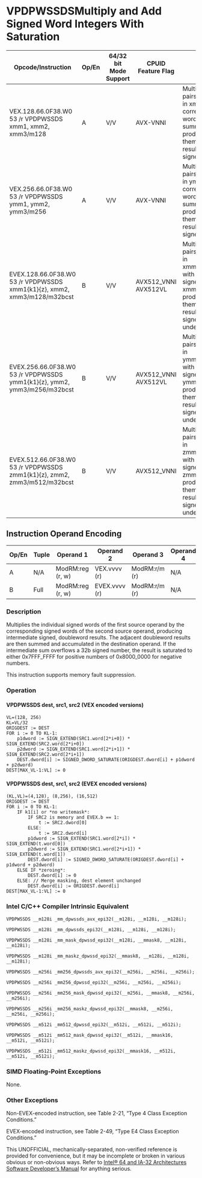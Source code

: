 # VPDPWSSDS**Multiply and Add Signed Word Integers With Saturation**

| Opcode/Instruction                                                       | Op/En | 64/32 bit Mode Support | CPUID Feature Flag   | Description                                                                                                                                                                                                               |
| ------------------------------------------------------------------------ | ----- | ---------------------- | -------------------- | ------------------------------------------------------------------------------------------------------------------------------------------------------------------------------------------------------------------------- |
| VEX.128.66.0F38.W0 53 /r VPDPWSSDS xmm1, xmm2, xmm3/m128                 | A     | V/V                    | AVX-VNNI             | Multiply groups of 2 pairs of signed words in xmm3/m128 with corresponding signed words of xmm2, summing those products and adding them to doubleword result in xmm1, with signed saturation.                             |
| VEX.256.66.0F38.W0 53 /r VPDPWSSDS ymm1, ymm2, ymm3/m256                 | A     | V/V                    | AVX-VNNI             | Multiply groups of 2 pairs of signed words in ymm3/m256 with corresponding signed words of ymm2, summing those products and adding them to doubleword result in ymm1, with signed saturation.                             |
| EVEX.128.66.0F38.W0 53 /r VPDPWSSDS xmm1{k1}{z}, xmm2, xmm3/m128/m32bcst | B     | V/V                    | AVX512_VNNI AVX512VL | Multiply groups of 2 pairs of signed words in xmm3/m128/m32bcst with corresponding signed words of xmm2, summing those products and adding them to doubleword result in xmm1, with signed saturation, under writemask k1. |
| EVEX.256.66.0F38.W0 53 /r VPDPWSSDS ymm1{k1}{z}, ymm2, ymm3/m256/m32bcst | B     | V/V                    | AVX512_VNNI AVX512VL | Multiply groups of 2 pairs of signed words in ymm3/m256/m32bcst with corresponding signed words of ymm2, summing those products and adding them to doubleword result in ymm1, with signed saturation, under writemask k1. |
| EVEX.512.66.0F38.W0 53 /r VPDPWSSDS zmm1{k1}{z}, zmm2, zmm3/m512/m32bcst | B     | V/V                    | AVX512_VNNI          | Multiply groups of 2 pairs of signed words in zmm3/m512/m32bcst with corresponding signed words of zmm2, summing those products and adding them to doubleword result in zmm1, with signed saturation, under writemask k1. |

## Instruction Operand Encoding

| Op/En | Tuple | Operand 1        | Operand 2     | Operand 3     | Operand 4 |
| ----- | ----- | ---------------- | ------------- | ------------- | --------- |
| A     | N/A   | ModRM:reg (r, w) | VEX.vvvv (r)  | ModRM:r/m (r) | N/A       |
| B     | Full  | ModRM:reg (r, w) | EVEX.vvvv (r) | ModRM:r/m (r) | N/A       |

### Description

Multiplies the individual signed words of the first source operand by the corresponding signed words of the second source operand, producing intermediate signed, doubleword results. The adjacent doubleword results are then summed and accumulated in the destination operand. If the intermediate sum overflows a 32b signed number, the result is saturated to either 0x7FFF_FFFF for positive numbers of 0x8000_0000 for negative numbers.

This instruction supports memory fault suppression.

### Operation

#### VPDPWSSDS dest, src1, src2 (VEX encoded versions)

```
VL=(128, 256)
KL=VL/32
ORIGDEST := DEST
FOR i := 0 TO KL-1:
    p1dword := SIGN_EXTEND(SRC1.word[2*i+0]) * SIGN_EXTEND(SRC2.word[2*i+0])
    p2dword := SIGN_EXTEND(SRC1.word[2*i+1]) * SIGN_EXTEND(SRC2.word[2*i+1])
    DEST.dword[i] := SIGNED_DWORD_SATURATE(ORIGDEST.dword[i] + p1dword + p2dword)
DEST[MAX_VL-1:VL] := 0

```

#### VPDPWSSDS dest, src1, src2 (EVEX encoded versions)

```
(KL,VL)=(4,128), (8,256), (16,512)
ORIGDEST := DEST
FOR i := 0 TO KL-1:
    IF k1[i] or *no writemask*:
        IF SRC2 is memory and EVEX.b == 1:
            t := SRC2.dword[0]
        ELSE:
            t := SRC2.dword[i]
        p1dword := SIGN_EXTEND(SRC1.word[2*i]) * SIGN_EXTEND(t.word[0])
        p2dword := SIGN_EXTEND(SRC1.word[2*i+1]) * SIGN_EXTEND(t.word[1])
        DEST.dword[i] := SIGNED_DWORD_SATURATE(ORIGDEST.dword[i] + p1dword + p2dword)
    ELSE IF *zeroing*:
        DEST.dword[i] := 0
    ELSE: // Merge masking, dest element unchanged
        DEST.dword[i] := ORIGDEST.dword[i]
DEST[MAX_VL-1:VL] := 0

```

### Intel C/C++ Compiler Intrinsic Equivalent

```
VPDPWSSDS __m128i _mm_dpwssds_avx_epi32(__m128i, __m128i, __m128i);

```

```
VPDPWSSDS __m128i _mm_dpwssds_epi32(__m128i, __m128i, __m128i);

```

```
VPDPWSSDS __m128i _mm_mask_dpwssd_epi32(__m128i, __mmask8, __m128i, __m128i);

```

```
VPDPWSSDS __m128i _mm_maskz_dpwssd_epi32(__mmask8, __m128i, __m128i, __m128i);

```

```
VPDPWSSDS __m256i _mm256_dpwssds_avx_epi32(__m256i, __m256i, __m256i);

```

```
VPDPWSSDS __m256i _mm256_dpwssd_epi32(__m256i, __m256i, __m256i);

```

```
VPDPWSSDS __m256i _mm256_mask_dpwssd_epi32(__m256i, __mmask8, __m256i, __m256i);

```

```
VPDPWSSDS __m256i _mm256_maskz_dpwssd_epi32(__mmask8, __m256i, __m256i, __m256i);

```

```
VPDPWSSDS __m512i _mm512_dpwssd_epi32(__m512i, __m512i, __m512i);

```

```
VPDPWSSDS __m512i _mm512_mask_dpwssd_epi32(__m512i, __mmask16, __m512i, __m512i);

```

```
VPDPWSSDS __m512i _mm512_maskz_dpwssd_epi32(__mmask16, __m512i, __m512i, __m512i);

```

### SIMD Floating-Point Exceptions

None.

### Other Exceptions

Non-EVEX-encoded instruction, see Table 2-21, “Type 4 Class Exception Conditions.”

EVEX-encoded instruction, see Table 2-49, “Type E4 Class Exception Conditions.”

This UNOFFICIAL, mechanically-separated, non-verified reference is provided for convenience, but it may be
incomplete or broken in various obvious or non-obvious
ways. Refer to [Intel® 64 and IA-32 Architectures Software Developer’s Manual](https://software.intel.com/en-us/download/intel-64-and-ia-32-architectures-sdm-combined-volumes-1-2a-2b-2c-2d-3a-3b-3c-3d-and-4) for anything serious.
